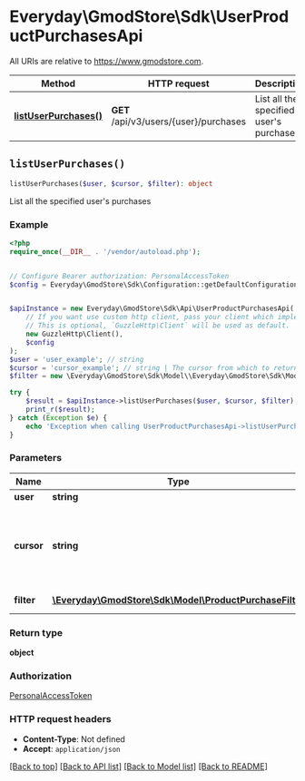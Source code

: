 # Everyday\GmodStore\Sdk\UserProductPurchasesApi

All URIs are relative to https://www.gmodstore.com.

Method | HTTP request | Description
------------- | ------------- | -------------
[**listUserPurchases()**](UserProductPurchasesApi.md#listUserPurchases) | **GET** /api/v3/users/{user}/purchases | List all the specified user&#39;s purchases


## `listUserPurchases()`

```php
listUserPurchases($user, $cursor, $filter): object
```

List all the specified user's purchases

### Example

```php
<?php
require_once(__DIR__ . '/vendor/autoload.php');


// Configure Bearer authorization: PersonalAccessToken
$config = Everyday\GmodStore\Sdk\Configuration::getDefaultConfiguration()->setAccessToken('YOUR_ACCESS_TOKEN');


$apiInstance = new Everyday\GmodStore\Sdk\Api\UserProductPurchasesApi(
    // If you want use custom http client, pass your client which implements `GuzzleHttp\ClientInterface`.
    // This is optional, `GuzzleHttp\Client` will be used as default.
    new GuzzleHttp\Client(),
    $config
);
$user = 'user_example'; // string
$cursor = 'cursor_example'; // string | The cursor from which to return paginated results starting after
$filter = new \Everyday\GmodStore\Sdk\Model\\Everyday\GmodStore\Sdk\Model\ProductPurchaseFilter(); // \Everyday\GmodStore\Sdk\Model\ProductPurchaseFilter | Filter the results

try {
    $result = $apiInstance->listUserPurchases($user, $cursor, $filter);
    print_r($result);
} catch (Exception $e) {
    echo 'Exception when calling UserProductPurchasesApi->listUserPurchases: ', $e->getMessage(), PHP_EOL;
}
```

### Parameters

Name | Type | Description  | Notes
------------- | ------------- | ------------- | -------------
 **user** | **string**|  |
 **cursor** | **string**| The cursor from which to return paginated results starting after | [optional]
 **filter** | [**\Everyday\GmodStore\Sdk\Model\ProductPurchaseFilter**](../Model/.md)| Filter the results | [optional]

### Return type

**object**

### Authorization

[PersonalAccessToken](../../README.md#PersonalAccessToken)

### HTTP request headers

- **Content-Type**: Not defined
- **Accept**: `application/json`

[[Back to top]](#) [[Back to API list]](../../README.md#endpoints)
[[Back to Model list]](../../README.md#models)
[[Back to README]](../../README.md)
